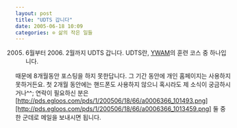 ```yaml
---
layout: post
title: "UDTS 갑니다"
date: 2005-06-18 10:09
categories: ⊙ 삶의 작은 일들
---
```


2005. 6월부터 2006. 2월까지 UDTS 갑니다.
UDTS란, [YWAM](http://ywam.org)의 훈련 코스 중 하나입니다.

때문에 8개월동안 포스팅을 하지 못한답니다.
그 기간 동안에 개인 홈페이지는 사용하지 못하거든요.
첫 2개월 동안에는 핸드폰도 사용하지 않으니 혹시라도 제 소식이 궁금하시거나^^; 연락이 필요하신 분은 
[http://pds.egloos.com/pds/1/200506/18/66/a0006366_101493.png][http://pds.egloos.com/pds/1/200506/18/66/a0006366_1013459.png]
둘 중 한 군데로 메일을 보내시면 됩니다.

       
